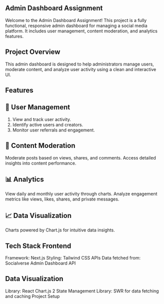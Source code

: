 ## Admin Dashboard Assignment

Welcome to the Admin Dashboard Assignment! This project is a fully functional, responsive admin dashboard for managing a social media platform. It includes user management, content moderation, and analytics features.

## Project Overview

This admin dashboard is designed to help administrators manage users, moderate content, and analyze user activity using a clean and interactive UI.

## Features
## 👤 User Management

1. View and track user activity.
2. Identify active users and creators.
3. Monitor user referrals and engagement.
   
## 📝 Content Moderation
Moderate posts based on views, shares, and comments.
Access detailed insights into content performance.
## 📊 Analytics
View daily and monthly user activity through charts.
Analyze engagement metrics like views, likes, shares, and private messages.
## 📈 Data Visualization
Charts powered by Chart.js for intuitive data insights.
## Tech Stack Frontend
Framework: Next.js
Styling: Tailwind CSS APIs
Data fetched from: Socialverse Admin Dashboard API

## Data Visualization
Library: React Chart.js 2
State Management
Library: SWR for data fetching and caching
Project Setup


